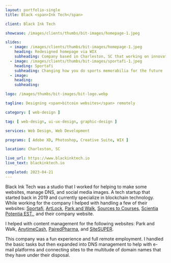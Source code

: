 ```yaml
---
layout: portfolio-single
title: Black <span>Ink Tech</span>

client: Black Ink Tech

showcase: /images/clients/thumbs/bit-images/homepage-1.jpeg

slides:
  - image: /images/clients/thumbs/bit-images/homepage-1.jpeg
    heading: Redesigned homepage via WIX
    subheading: Company based in Charleston, SC that working on innovations in the bitcoin industry
  - image: /images/clients/thumbs/bit-images/sportafi-1.jpeg
    heading: Sportafi
    subheading: Changing how you do sports memorabilia for the future
  - image: 
    heading: 
    subheading: 

logo: /images/thumbs/bit-images/bit-logo.webp

tagline: Designing <span>bitcoin websites</span> remotely

category: [ web-design ]

tag: [ web-design, ui-ux-design, graphic-design ]

services: Web Design, Web Development

programs: [ Adobe XD, Photoshop, Creative Suite, WIX ]

location: Charleston, SC

live_url: https://www.blackinktech.io
live_text: blackinktech.io

completed: 2023-04-21
---
```


Black Ink Tech was a studio that I worked for helping to make some websites, manage DNS, and social media images. A tech startup that started back in 2019 and currently specialize in blockchain technology. While working for the company I helped with handling a few of their websites: [Sportafi](https://www.sportafi.com), [ArtLock](https://www.artlock.com/), [Park and Walk](https://www.parkandwalk.com/), [Sources to Courses](https://www.sourcestocourses.com/), [Scientia Potentia EST.](https://www.scientiapotentiaest.com/), and their company website. 

I helped with content management for the following websites: Park and Walk, [AnytimeCash](https://www.anytimecash.com/), [PairedPharma](https://www.pairedpharma.com/), and [SiteSUPER](https://www.sitesuper.com/).

This company was a fun experience and full remote employment. I handled the basic tasks but then expanded into DNS management to help with e-mail platforms and connecting sites to the multitude of domain names that they have under their disposal.